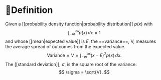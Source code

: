 # 📝Definition
Given a [[probability density function|probability distribution]] $p(x)$ with
$$
\int _{-\infty }^{\infty } p(x)\,  dx =1
$$
and whose [[mean|expected value]] is $E$, the ==variance==, V, measures the average spread of outcomes from the expected value.
$$
\text{Variance}= V = \int _{-\infty }^{\infty } (x-E)^2 p(x)\, dx.
$$
The [[standard deviation]], $\sigma$, is the square root of the variance:
$$
\sigma = \sqrt{V}.
$$